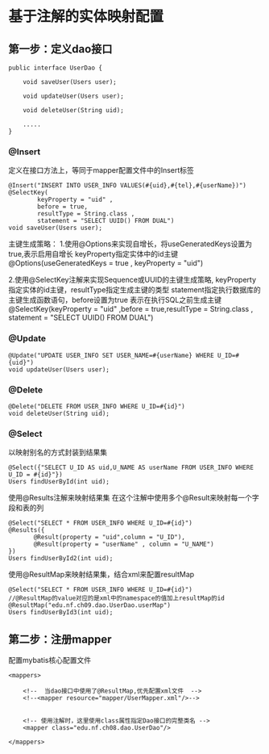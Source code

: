 # 基于注解的实体映射配置
## 第一步：定义dao接口
```
public interface UserDao {

    void saveUser(Users user);

    void updateUser(Users user);

    void deleteUser(String uid);
	
	.....
}
```
### @Insert
定义在接口方法上，等同于mapper配置文件中的Insert标签
```
@Insert("INSERT INTO USER_INFO VALUES(#{uid},#{tel},#{userName})")
@SelectKey(
		keyProperty = "uid" ,
		before = true,
		resultType = String.class ,
		statement = "SELECT UUID() FROM DUAL")
void saveUser(Users user);
```
主键生成策略：
1.使用@Options来实现自增长，将useGeneratedKeys设置为true,表示启用自增长
	keyProperty指定实体中的id主键
@Options(useGeneratedKeys = true , keyProperty = "uid")

2.使用@SelectKey注解来实现Sequence或UUID的主键生成策略,
keyProperty指定实体的id主键，resultType指定生成主键的类型
statement指定执行数据库的主键生成函数语句，before设置为true
表示在执行SQL之前生成主键
@SelectKey(keyProperty = "uid" ,before = true,resultType = String.class , statement = "SELECT UUID() FROM DUAL")

### @Update
```
@Update("UPDATE USER_INFO SET USER_NAME=#{userName} WHERE U_ID=#{uid}")
void updateUser(Users user);
```
### @Delete
```
@Delete("DELETE FROM USER_INFO WHERE U_ID=#{id}")
void deleteUser(String uid);
```

### @Select
以映射别名的方式封装到结果集
```
@Select({"SELECT U_ID AS uid,U_NAME AS userName FROM USER_INFO WHERE U_ID = #{id}"})
Users findUserById(int uid);
```

 使用@Results注解来映射结果集
 在这个注解中使用多个@Result来映射每一个字段和表的列
 ```
@Select("SELECT * FROM USER_INFO WHERE U_ID=#{id}")
@Results({
		@Result(property = "uid",column = "U_ID"),
		@Result(property = "userName" , column = "U_NAME")
})
Users findUserById2(int uid);
 ```
 
使用@ResultMap来映射结果集，结合xml来配置resultMap
```
@Select("SELECT * FROM USER_INFO WHERE U_ID=#{id}")
//@ResultMap的value对应的是xml中的namespace的值加上resultMap的id
@ResultMap("edu.nf.ch09.dao.UserDao.userMap")
Users findUserById3(int uid);
```

## 第二步：注册mapper
配置mybatis核心配置文件
```
<mappers>
	
	<!--  当dao接口中使用了@ResultMap,优先配置xml文件  -->
	<!--<mapper resource="mapper/UserMapper.xml"/>-->
	
	
	<!-- 使用注解时，这里使用class属性指定Dao接口的完整类名 -->
	<mapper class="edu.nf.ch08.dao.UserDao"/>

</mappers>
```